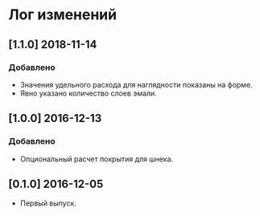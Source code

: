 ﻿# Лог изменений

[//]: # (YYYY-MM-DD)
[//]: # (Added, Changed, Deprecated, Removed, Fixed, Security)
[//]: # (Добавлено, Изменения, Устарело, Удалено, Исправлено, Безопасность)

## [1.1.0] 2018-11-14

### Добавлено

- Значения удельного расхода для наглядности показаны на форме.
- Явно указано количество слоев эмали.

## [1.0.0] 2016-12-13

### Добавлено

- Опциональный расчет покрытия для шнека.

## [0.1.0] 2016-12-05

- Первый выпуск.